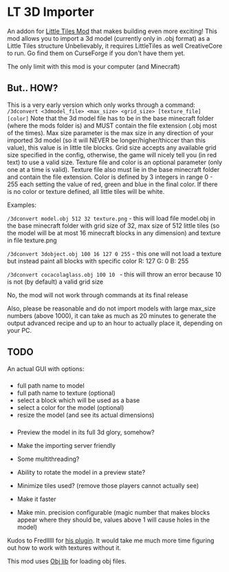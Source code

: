 # LT 3D Importer
An addon for [Little Tiles Mod](https://www.curseforge.com/minecraft/mc-mods/littletiles) that makes building even more exciting!
This mod allows you to import a 3d model (currently only in .obj format) as a Little Tiles structure
Unbelievably, it requires LittleTiles as well CreativeCore to run. Go find them on CurseForge if you don't have them yet.

The only limit with this mod is your computer (and Minecraft)

## But.. HOW?

This is a very early version which only works through a command: `/3dconvert <3dmodel_file> <max_size> <grid_size> [texture_file] [color]`
Note that the 3d model file has to be in the base minecraft folder (where the mods folder is) and MUST contain the file extension
(.obj most of the times). Max size parameter is the max size in any direction of your imported 3d model
(so it will NEVER be longer/higher/thiccer than this value), this value is in little tile blocks. Grid size accepts any available grid
size specified in the config, otherwise, the game will nicely tell you (in red text) to use a valid size. Texture file and color is an 
optional parameter (only one at a time is valid). Texture file also must lie in the base minecraft folder and contain the file extension.
Color is defined by 3 integers in range 0 - 255 each setting the value of red, green and blue in the final color. If there is no color
or texture defined, all little tiles will be white.

Examples:

`/3dconvert model.obj 512 32 texture.png` - this will load file model.obj in the base minecraft folder with grid size of
32, max size of 512 little tiles (so the model will be at most 16 minecraft blocks in any dimension) and texture in file texture.png

`/3dconvert 3dobject.obj 100 16 127 0 255` - this one will not load a texture but instead paint all blocks with specific color
R: 127 G: 0 B: 255

`/3dconvert cocacolaglass.obj 100 10 ` - this will throw an error because 10 is not (by default) a valid grid size

No, the mod will not work through commands at its final release

Also, please be reasonable and do not import models with large max_size numbers (above 1000), it can take as much as 20 minutes to
generate the output advanced recipe and up to an hour to actually place it, depending on your PC.

## TODO

An actual GUI with options:
###
 - full path name to model
 - full path name to texture (optional)
 - select a block which will be used as a base
 - select a color for the model (optional)
 - resize the model (and see its actual dimensions)
###
 - Preview the model in its full 3d glory, somehow?

 - Make the importing server friendly

 - Some multithreading?

 - Ability to rotate the model in a preview state?

 - Minimize tiles used? (remove those players cannot actually see)

 - Make it faster

 - Make min. precision configurable (magic number that makes blocks appear where they should be, values above 1 will cause holes in the model)

Kudos to Fredlllll for [his plugin](https://dev.bukkit.org/projects/print3d). It would take me much more time figuring out how to work
with textures without it.

This mod uses [Obj lib](https://github.com/javagl/Obj) for loading obj files.
